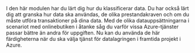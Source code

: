 I den här modulen har du lärt dig hur du klassificerar data. Du har också lärt dig att granska hur data ska användas, de olika prestandakraven och om du måste utföra transaktioner på dina data. Med de olika datauppsättningarna i scenariot med onlinebutiken i åtanke såg du varför vissa Azure-tjänster passar bättre än andra för uppgiften. Nu kan du använda de här färdigheterna när du ska välja tjänst för datalagringen i framtida projekt i Azure.